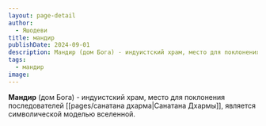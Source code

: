 ```yaml
---
layout: page-detail
author:
  - Яшодеви
title: мандир
publishDate: 2024-09-01
description: Мандир (дом Бога) - индуистский храм, место для поклонения последователей Санатана Дхармы, является символической моделью вселенной.
tags:
  - мандир
image:
---
```

**Мандир** (дом Бога) - индуистский храм, место для поклонения последователей [[pages/санатана дхарма|Санатана Дхармы]], является символической моделью вселенной.

